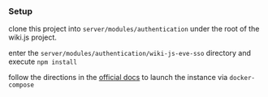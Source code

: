 ### Setup

clone this project into `server/modules/authentication` under the root of the
wiki.js project.


enter the `server/modules/authentication/wiki-js-eve-sso` directory and execute
 `npm install`

follow the directions in the [official docs](https://docs.requarks.io/dev) to 
launch the instance via `docker-compose`